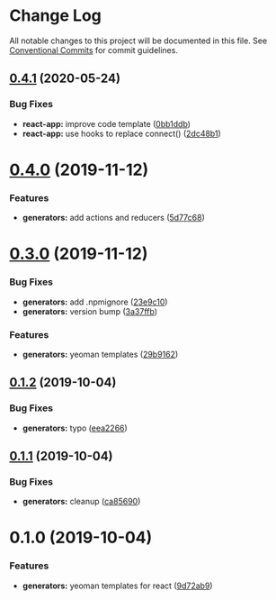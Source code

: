 # Change Log

All notable changes to this project will be documented in this file.
See [Conventional Commits](https://conventionalcommits.org) for commit guidelines.

## [0.4.1](https://github.com/dcai/common-packages/compare/@friendlyrobot/generator-react-app@0.4.0...@friendlyrobot/generator-react-app@0.4.1) (2020-05-24)


### Bug Fixes

* **react-app:** improve code template ([0bb1ddb](https://github.com/dcai/common-packages/commit/0bb1ddb))
* **react-app:** use hooks to replace connect() ([2dc48b1](https://github.com/dcai/common-packages/commit/2dc48b1))





# [0.4.0](https://github.com/dcai/common-packages/compare/@friendlyrobot/generator-react-app@0.3.0...@friendlyrobot/generator-react-app@0.4.0) (2019-11-12)


### Features

* **generators:** add actions and reducers ([5d77c68](https://github.com/dcai/common-packages/commit/5d77c68))





# [0.3.0](https://github.com/dcai/common-packages/compare/@friendlyrobot/generator-react-app@0.1.2...@friendlyrobot/generator-react-app@0.3.0) (2019-11-12)


### Bug Fixes

* **generators:** add .npmignore ([23e9c10](https://github.com/dcai/common-packages/commit/23e9c10))
* **generators:** version bump ([3a37ffb](https://github.com/dcai/common-packages/commit/3a37ffb))


### Features

* **generators:** yeoman templates ([29b9162](https://github.com/dcai/common-packages/commit/29b9162))





## [0.1.2](https://github.com/dcai/common-packages/compare/@friendlyrobot/generator-react-app@0.1.1...@friendlyrobot/generator-react-app@0.1.2) (2019-10-04)


### Bug Fixes

* **generators:** typo ([eea2266](https://github.com/dcai/common-packages/commit/eea2266))





## [0.1.1](https://github.com/dcai/common-packages/compare/@friendlyrobot/generator-react-app@0.1.0...@friendlyrobot/generator-react-app@0.1.1) (2019-10-04)


### Bug Fixes

* **generators:** cleanup ([ca85690](https://github.com/dcai/common-packages/commit/ca85690))





# 0.1.0 (2019-10-04)


### Features

* **generators:** yeoman templates for react ([9d72ab9](https://github.com/dcai/common-packages/commit/9d72ab9))
